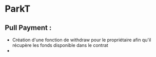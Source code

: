# ParkT

## Pull Payment :

* Création d'une fonction de withdraw pour le propriétaire afin qu'il récupère les fonds disponible dans le contrat
* 
